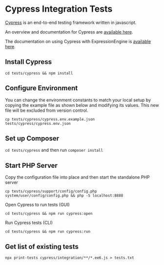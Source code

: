 # Cypress Integration Tests

[Cypress](https://www.cypress.io/) is an end-to-end testing framework written in javascript.

An overview and documentation for Cypress are [available here](https://docs.cypress.io/guides/overview/why-cypress.html#In-a-nutshell).

The documentation on using Cypress with ExpressionEngine is [available here](https://docs.expressionengine.com/latest/development/cypress-tests.html).

## Install Cypress

`cd tests/cypress && npm install`

## Configure Environment

You can change the environment constants to match your local setup by copying the example file as shown below and modifying its values.  This new file will be excluded from version control.

`cp tests/cypress/cypress.env.example.json tests/cypress/cypress.env.json`

## Set up Composer
`cd tests/cypress`  and then run `composer install`

## Start PHP Server

Copy the configuration file into place and then start the standalone PHP server

`cp tests/cypress/support/config/config.php system/user/config/config.php && php -S localhost:8888`

Open Cypress to run tests (GUI)

`cd tests/cypress && npm run cypress:open`

Run Cypress tests (CLI)

`cd tests/cypress && npm run cypress:run`

## Get list of existing tests

`npx print-tests cypress/integration/**/*.ee6.js > tests.txt`
